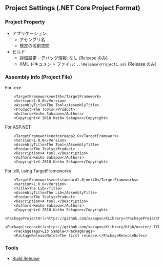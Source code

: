 ## Project Settings (.NET Core Project Format)

### Project Property
- アプリケーション
  - アセンブリ名
  - 既定の名前空間
- ビルド
  - 詳細設定 - デバッグ情報: なし (Release のみ)
  - XML ドキュメント ファイル: `..\Release\Project1.xml` (Release のみ)

### Assembly Info (Project File)
For .exe
```
    <TargetFramework>net45</TargetFramework>
    <Version>1.0.0</Version>
    <AssemblyTitle>The Tool</AssemblyTitle>
    <Product>The Tools</Product>
    <Authors>Keiho Sakapon</Authors>
    <Copyright>© 2018 Keiho Sakapon</Copyright>
```

For ASP.NET
```
    <TargetFramework>netcoreapp2.0</TargetFramework>
    <Version>1.0.0</Version>
    <AssemblyTitle>The Tool</AssemblyTitle>
    <Product>The Tools</Product>
    <Description>A tool.</Description>
    <Authors>Keiho Sakapon</Authors>
    <Copyright>© 2018 Keiho Sakapon</Copyright>
```

For .dll, using TargetFrameworks
```
    <TargetFrameworks>netstandard2.0;net40</TargetFrameworks>
    <Version>1.0.0</Version>
    <Title>The Lib</Title>
    <AssemblyTitle>The Lib</AssemblyTitle>
    <Product>The Tools</Product>
    <Description>A tool.</Description>
    <Authors>Keiho Sakapon</Authors>
    <Copyright>© 2018 Keiho Sakapon</Copyright>
    <PackageProjectUrl>https://github.com/sakapon/KLibrary</PackageProjectUrl>
    <PackageLicenseUrl>https://github.com/sakapon/KLibrary/blob/master/LICENSE</PackageLicenseUrl>
    <PackageTags>Lib Sample</PackageTags>
    <PackageReleaseNotes>The first release.</PackageReleaseNotes>
```

### Tools
- [Build Release](https://github.com/sakapon/Build-Release)
